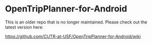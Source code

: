 OpenTripPlanner-for-Android
===========================

This is an older repo that is no longer maintained.  Please check out the latest version here:

https://github.com/CUTR-at-USF/OpenTripPlanner-for-Android/wiki
